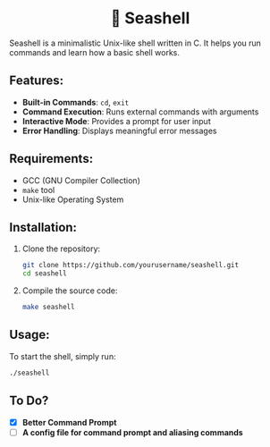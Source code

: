 <h1 align="center"> 🐚 Seashell </h1>
Seashell is a minimalistic Unix-like shell written in C. It helps you run commands and learn how a basic shell works.

## Features:
- **Built-in Commands**: `cd`, `exit`
- **Command Execution**: Runs external commands with arguments
- **Interactive Mode**: Provides a prompt for user input
- **Error Handling**: Displays meaningful error messages

## Requirements:
- GCC (GNU Compiler Collection)
- `make` tool
- Unix-like Operating System

## Installation:
1. Clone the repository:
    ```sh
    git clone https://github.com/yourusername/seashell.git
    cd seashell
    ```
2. Compile the source code:
    ```sh
    make seashell
    ```

## Usage:
To start the shell, simply run:
```sh
./seashell
```

## To Do?
- [x] **Better Command Prompt**
- [ ] **A config file for command prompt and aliasing commands** 

